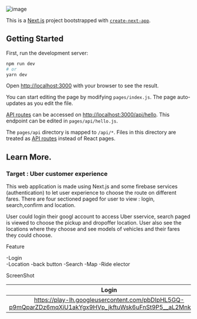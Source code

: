 ![image](https://user-images.githubusercontent.com/77249903/168236101-14519402-efbf-4db2-a224-f9846883bb98.png)

This is a [Next.js](https://nextjs.org/) project bootstrapped with [`create-next-app`](https://github.com/vercel/next.js/tree/canary/packages/create-next-app).

## Getting Started

First, run the development server:

```bash
npm run dev
# or
yarn dev
```

Open [http://localhost:3000](http://localhost:3000) with your browser to see the result.

You can start editing the page by modifying `pages/index.js`. The page auto-updates as you edit the file.

[API routes](https://nextjs.org/docs/api-routes/introduction) can be accessed on [http://localhost:3000/api/hello](http://localhost:3000/api/hello). This endpoint can be edited in `pages/api/hello.js`.

The `pages/api` directory is mapped to `/api/*`. Files in this directory are treated as [API routes](https://nextjs.org/docs/api-routes/introduction) instead of React pages.

## Learn More.  

###  Target : Uber customer experience

This web application is made using Next.js and some firebase services (authentication) to let user experience to choose the route on different fares.
There are four sectioned paged for user to view : login, search,confirm and location.

User could login their googl account to access Uber sservice, search paged is viewed to choose the pickup and dropoffer location.
User also see the locations where they choose and see models of vehicles and their fares they could choose.


Feature

-Login  
-Location
-back button
-Search
-Map 
-Ride elector

ScreenShot

|Login  | Home | Search | Confirm | 
| :---: | :---: | :---: |  :---: |
|https://play-lh.googleusercontent.com/pbDIpHL5GQ-p9mQparZDz6mqXiU1akYgx9HVp_jkftuWsk6uFnSt9P5__aL2Mnk078JE|
















			

